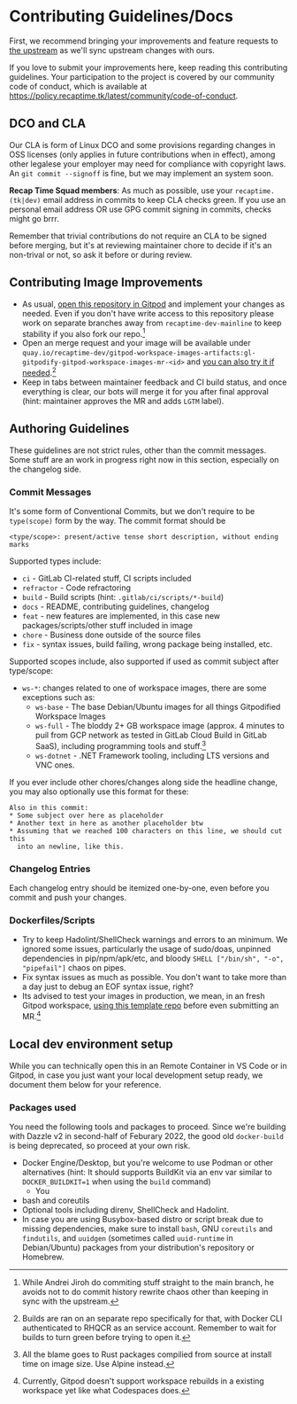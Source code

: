 # Contributing Guidelines/Docs

First, we recommend bringing your improvements and feature requests to [the upstream](https://github.com/gitpod-io/workspace-images/blob/master/CONTRIBUTING.md) as we'll sync upstream changes with ours.

If you love to submit your improvements here, keep reading this contributing guidelines. Your participation to the project is covered by
our community code of conduct, which is available at <https://policy.recaptime.tk/latest/community/code-of-conduct>.

## DCO and CLA

Our CLA is form of Linux DCO and some provisions regarding changes in OSS licenses (only applies in
future contributions when in effect), among other legalese your employer may need for compliance with copyright laws.
An `git commit --signoff` is fine, but we may implement an system soon.

**Recap Time Squad members**: As much as possible, use your `recaptime.(tk|dev)` email address in commits to keep CLA checks green. If you use an
personal email address OR use GPG commit signing in commits, checks might go brrr.

Remember that trivial contributions do not require an CLA to be signed before merging, but it's at reviewing maintainer chore to decide if it's an
non-trival or not, so ask it before or during review.

## Contributing Image Improvements

- As usual, [open this repository in Gitpod](https://gitpod.io/#https://gitlab.com/gitpodify/gitpodified-workspace-images) and implement your changes as needed. Even if you don't have write access to
this repository please work on separate branches away from `recaptime-dev-mainline` to keep stability if you also fork our repo.[^2]
- Open an merge request and your image will be available under `quay.io/recaptime-dev/gitpod-workspace-images-artifacts:gl-gitpodify-gitpod-workspace-images-mr-<id>`
and [you can also try it if needed](https://gitlab.com/gitpodify/bookish-potato).[^1]
- Keep in tabs between maintainer feedback and CI build status, and once everything is clear, our bots will merge it for you after
final approval (hint: maintainer approves the MR and adds `LGTM` label).

[^1]: Builds are ran on an separate repo specifically for that, with Docker CLI authenticated to RHQCR as an service account. Remember to wait for builds to turn green before trying to open it.
[^2]: While Andrei Jiroh do commiting stuff straight to the main branch, he avoids not to do commit history rewrite chaos other than keeping in sync with the upstream.

## Authoring Guidelines

These guidelines are not strict rules, other than the commit messages. Some stuff are an work in progress right now in this section, especially on
the changelog side.

### Commit Messages

It's some form of Conventional Commits, but we don't require to be `type(scope)` form by the way. The commit format should be

```gitcommit
<type/scope>: present/active tense short description, without ending marks
```

Supported types include:

- `ci` - GitLab CI-related stuff, CI scripts included
- `refractor` - Code refractoring
- `build` - Build scripts (hint: `.gitlab/ci/scripts/*-build`)
- `docs` - README, contributing guidelines, changelog
- `feat` - new features are implemented, in this case new packages/scripts/other stuff included in image
- `chore` - Business done outside of the source files
- `fix` - syntax issues, build failing, wrong package being installed, etc.

Supported scopes include, also supported if used as commit subject after type/scope:

- `ws-*`: changes related to one of workspace images, there are some exceptions such as:
  * `ws-base` - The base Debian/Ubuntu images for all things Gitpodified Workspace Images
  * `ws-full` - The bloddy 2+ GB workspace image (approx. 4 minutes to puil from GCP network as tested in GitLab Cloud Build in GitLab SaaS), including programming tools and stuff.[^3]
  * `ws-dotnet` - .NET Framework tooling, including LTS versions and VNC ones.

[^3]: All the blame goes to Rust packages compilied from source at install time on image size. Use Alpine instead.

If you ever include other chores/changes along side the headline change, you may also optionally use this format for these:

```gitcommit
Also in this commit:
* Some subject over here as placeholder
* Another text in here as another placeholder btw
* Assuming that we reached 100 characters on this line, we should cut this
  into an newline, like this.
```

### Changelog Entries

Each changelog entry should be itemized one-by-one, even before you commit and push your changes.

### Dockerfiles/Scripts

* Try to keep Hadolint/ShellCheck warnings and errors to an minimum. We ignored some issues, particularly the usage of sudo/doas,
unpinned dependencies in pip/npm/apk/etc, and bloody `SHELL ["/bin/sh", "-o", "pipefail"]` chaos on pipes.
* Fix syntax issues as much as possible. You don't want to take more than a day just to debug an EOF syntax issue, right?
* Its advised to test your images in production, we mean, in an fresh Gitpod workspace, [using this template repo](https://gitlab.com/gitpodify/bookish-potato)
before even submitting an MR.[^4]

[^4]: Currently, Gitpod doesn't support workspace rebuilds in a existing workspace yet like what Codespaces does.

## Local dev environment setup

While you can technically open this in an Remote Container in VS Code or in Gitpod, in case you just want your local development setup ready,
we document them below for your reference.

### Packages used

You need the following tools and packages to proceed. Since we're building with Dazzle v2 in second-half of Feburary 2022, the good old `docker-build` is being deprecated, so proceed at your own risk.

* Docker Engine/Desktop, but you're welcome to use Podman or other alternatives (hint: It should supports BuildKit via an env var similar
to `DOCKER_BUILDKIT=1` when using the `build` command)
  * You
* bash and coreutils
* Optional tools including direnv, ShellCheck and Hadolint.
* In case you are using Busybox-based distro or script break due to missing dependencies, make sure to install `bash`, GNU `coreutils` and `findutils`, and
`uuidgen` (sometimes called `uuid-runtime` in Debian/Ubuntu) packages from your distribution's repository or Homebrew.
